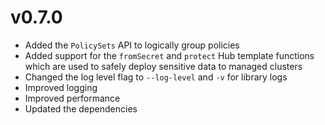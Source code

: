 # v0.7.0

* Added the `PolicySets` API to logically group policies
* Added support for the `fromSecret` and `protect` Hub template functions which are used to safely deploy sensitive
  data to managed clusters
* Changed the log level flag to `--log-level` and `-v` for library logs
* Improved logging
* Improved performance
* Updated the dependencies
